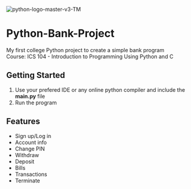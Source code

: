 ![python-logo-master-v3-TM](https://github.com/user-attachments/assets/d7684769-22e4-404f-8774-a51998beb5e0)



# Python-Bank-Project
My first college Python project to create a simple bank program 
<br>
Course: ICS 104 - Introduction to Programming Using Python and C


## Getting Started
1. Use your prefered IDE or any online python compiler and include the **main.py** file
2. Run the program

## Features
- Sign up/Log in
- Account info
- Change PIN
- Withdraw
- Deposit
- Bills
- Transactions
- Terminate
